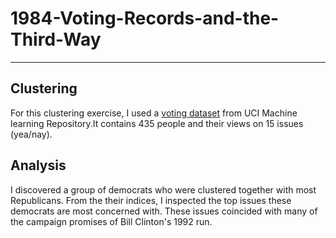 # 1984-Voting-Records-and-the-Third-Way
----
## Clustering
For this clustering exercise, I used a [voting dataset](https://archive.ics.uci.edu/ml/datasets/congressional+voting+records) from UCI Machine learning Repository.It contains 435 people and their views on 15 issues (yea/nay).
## Analysis
I discovered a group of democrats who were clustered together with most Republicans. From the their indices, I inspected the top issues these democrats are most concerned with. These issues coincided with many of the campaign promises of Bill Clinton's 1992 run.
